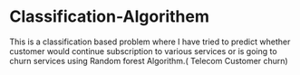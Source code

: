 # Classification-Algorithem
This is a classification based problem where I have tried to predict whether  customer would continue subscription to various services or is going to churn  services using Random forest Algorithm.( Telecom Customer churn)
